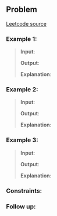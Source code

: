 ## Problem
 <!--- Problem statement ---> 
[Leetcode source](https://leetcode.com/problems/)
<!-- [My Solution]() -->
### Example 1:
> **Input**: 
> 
>**Output**: 
> 
>**Explanation**: 

### Example 2:
> **Input**: 
> 
>**Output**: 
> 
>**Explanation**: 

### Example 3:
> **Input**: 
> 
>**Output**: 
> 
>**Explanation**: 
 
### Constraints:
 <!--- Conditions and constraints ---> 
 
 ### Follow up:
